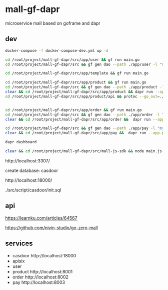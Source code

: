 # mall-gf-dapr

microservice mall based on goframe and dapr

## dev

```sh
docker-compose -f docker-compose-dev.yml up -d

cd /root/project/mall-gf-dapr/src/app/user && gf run main.go
cd /root/project/mall-gf-dapr/src && gf gen dao --path ./app/user -l "mysql:root:12345678@tcp(db:3306)/user"

cd /root/project/mall-gf-dapr/src/app/template && gf run main.go

cd /root/project/mall-gf-dapr/src/app/product && gf run main.go
cd /root/project/mall-gf-dapr/src && gf gen dao --path ./app/product -l "mysql:root:12345678@tcp(db:3306)/product"
clear && cd /root/project/mall-gf-dapr/src/app/product && dapr run --app-port 28001 --app-id product --dapr-grpc-port 3500 -- gf run main.go
cd /root/project/mall-gf-dapr/src/app/product/api && protoc --go_out=./ product.proto


cd /root/project/mall-gf-dapr/src/app/order && gf run main.go
cd /root/project/mall-gf-dapr/src && gf gen dao --path ./app/order -l "mysql:root:12345678@tcp(db:3306)/order"
clear && cd /root/project/mall-gf-dapr/src/app/order &&  dapr run --app-port 28002 --app-id order --dapr-grpc-port 3501 -- gf run main.go

cd /root/project/mall-gf-dapr/src && gf gen dao --path ./app/pay -l "mysql:root:12345678@tcp(db:3306)/pay"
clear && cd /root/project/mall-gf-dapr/src/app/pay &&  dapr run --app-port 28003 --app-id pay --dapr-grpc-port 3502 -- gf run main.go

dapr dashboard

clear && cd /root/project/mall-gf-dapr/src/mall-js-sdk && node main.js

```

http://localhost:3307/

create database: casdoor

http://localhost:18000/

./src/script/casdoor/init.sql

## api

<https://learnku.com/articles/64567>

<https://github.com/nivin-studio/go-zero-mall>

## services

- casdoor http://localhost:18000
- apisix 
- user
- product http://localhost:8001
- order http://localhost:8002
- pay http://localhost:8003

